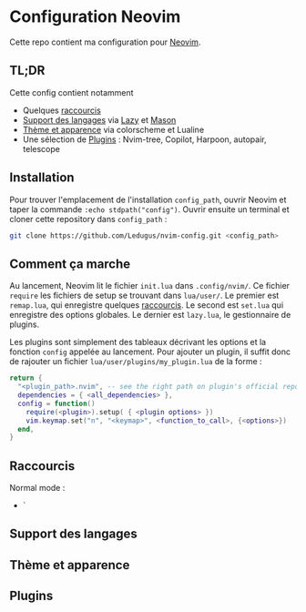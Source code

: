# Configuration Neovim

Cette repo contient ma configuration pour [Neovim](https://neovim.io/).

## TL;DR
Cette config contient notamment
- Quelques [raccourcis](#raccourcis)
- [Support des langages](#support-des-langages) via [Lazy](https://github.com/folke/lazy.nvim) et [Mason](https://github.com/mason-org/mason.nvim)
- [Thème et apparence](#thème-et-apparence) via colorscheme et Lualine
- Une sélection de [Plugins](#plugins) : Nvim-tree, Copilot, Harpoon, autopair, telescope

## Installation
Pour trouver l'emplacement de l'installation `config_path`, ouvrir Neovim et taper la commande `:echo stdpath("config")`. Ouvrir ensuite un terminal et cloner cette repository dans `config_path` :
```sh
git clone https://github.com/Ledugus/nvim-config.git <config_path>
```
## Comment ça marche
Au lancement, Neovim lit le fichier `init.lua` dans `.config/nvim/`. Ce fichier `require` les fichiers de setup se trouvant dans `lua/user/`. Le premier est `remap.lua`, qui enregistre quelques [raccourcis](#raccourcis). Le second est `set.lua` qui enregistre des options globales. Le dernier est `lazy.lua`, le gestionnaire de plugins. 

Les plugins sont simplement des tableaux décrivant les options et la fonction `config` appelée au lancement. Pour ajouter un plugin, il suffit donc de rajouter un fichier `lua/user/plugins/my_plugin.lua` de la forme : 
```lua
return {
  "<plugin_path>.nvim", -- see the right path on plugin's official repo
  dependencies = { <all_dependencies> },
  config = function()
    require(<plugin>).setup( { <plugin options> })
    vim.keymap.set("n", "<keymap>", <function_to_call>, {<options>})
  end,
}
```


## Raccourcis
Normal mode : 
- `
## Support des langages
## Thème et apparence
## Plugins
